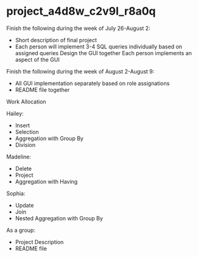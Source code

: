 # project_a4d8w_c2v9l_r8a0q

Finish the following during the week of July 26-August 2: 
- Short description of final project
- Each person will implement 3-4 SQL queries individually based on assigned queries 
Design the GUI together
Each person implements an aspect of the GUI

Finish the following during the week of August 2-August 9: 
- All GUI implementation separately based on role assignations 
- README file together 

Work Allocation

Hailey: 
- Insert
- Selection
- Aggregation with Group By
- Division

Madeline: 
- Delete
- Project
- Aggregation with Having

Sophia: 
- Update
- Join
- Nested Aggregation with Group By

As a group: 
- Project Description 
- README file
